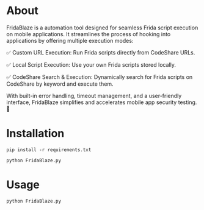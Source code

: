 # About
FridaBlaze is a  automation tool designed for seamless Frida script execution on mobile applications. It streamlines the process of hooking into applications by offering multiple execution modes:

✅ Custom URL Execution: Run Frida scripts directly from CodeShare URLs.

✅ Local Script Execution: Use your own Frida scripts stored locally.

✅ CodeShare Search & Execution: Dynamically search for Frida scripts on CodeShare by keyword and execute them.

With built-in error handling, timeout management, and a user-friendly interface, FridaBlaze simplifies and accelerates mobile app security testing. 🚀

# Installation
``` 
pip install -r requirements.txt
```
```
python FridaBlaze.py
```

# Usage
```
python FridaBlaze.py
```




